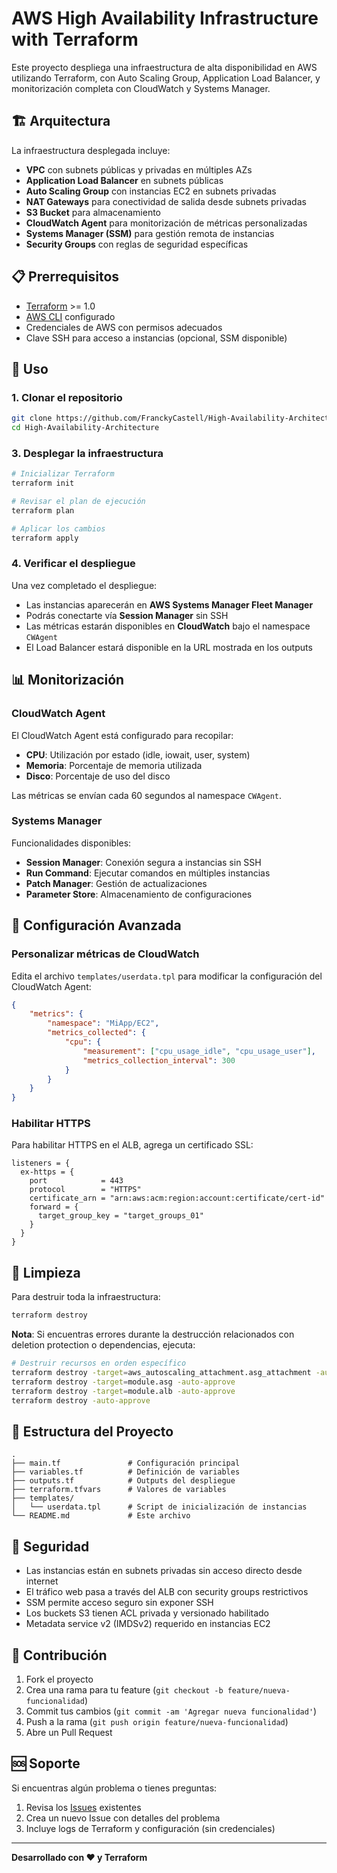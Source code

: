 # AWS High Availability Infrastructure with Terraform

Este proyecto despliega una infraestructura de alta disponibilidad en AWS utilizando Terraform, con Auto Scaling Group, Application Load Balancer, y monitorización completa con CloudWatch y Systems Manager.

## 🏗️ Arquitectura

La infraestructura desplegada incluye:

- **VPC** con subnets públicas y privadas en múltiples AZs
- **Application Load Balancer** en subnets públicas
- **Auto Scaling Group** con instancias EC2 en subnets privadas
- **NAT Gateways** para conectividad de salida desde subnets privadas
- **S3 Bucket** para almacenamiento
- **CloudWatch Agent** para monitorización de métricas personalizadas
- **Systems Manager (SSM)** para gestión remota de instancias
- **Security Groups** con reglas de seguridad específicas

## 📋 Prerrequisitos

- [Terraform](https://www.terraform.io/downloads.html) >= 1.0
- [AWS CLI](https://aws.amazon.com/cli/) configurado
- Credenciales de AWS con permisos adecuados
- Clave SSH para acceso a instancias (opcional, SSM disponible)

## 🚀 Uso

### 1. Clonar el repositorio

```bash
git clone https://github.com/FranckyCastell/High-Availability-Architecture
cd High-Availability-Architecture
```

### 3. Desplegar la infraestructura

```bash
# Inicializar Terraform
terraform init

# Revisar el plan de ejecución
terraform plan

# Aplicar los cambios
terraform apply
```

### 4. Verificar el despliegue

Una vez completado el despliegue:

- Las instancias aparecerán en **AWS Systems Manager Fleet Manager**
- Podrás conectarte vía **Session Manager** sin SSH
- Las métricas estarán disponibles en **CloudWatch** bajo el namespace `CWAgent`
- El Load Balancer estará disponible en la URL mostrada en los outputs

## 📊 Monitorización

### CloudWatch Agent

El CloudWatch Agent está configurado para recopilar:

- **CPU**: Utilización por estado (idle, iowait, user, system)
- **Memoria**: Porcentaje de memoria utilizada
- **Disco**: Porcentaje de uso del disco

Las métricas se envían cada 60 segundos al namespace `CWAgent`.

### Systems Manager

Funcionalidades disponibles:

- **Session Manager**: Conexión segura a instancias sin SSH
- **Run Command**: Ejecutar comandos en múltiples instancias
- **Patch Manager**: Gestión de actualizaciones
- **Parameter Store**: Almacenamiento de configuraciones

## 🔧 Configuración Avanzada

### Personalizar métricas de CloudWatch

Edita el archivo `templates/userdata.tpl` para modificar la configuración del CloudWatch Agent:

```json
{
    "metrics": {
        "namespace": "MiApp/EC2",
        "metrics_collected": {
            "cpu": {
                "measurement": ["cpu_usage_idle", "cpu_usage_user"],
                "metrics_collection_interval": 300
            }
        }
    }
}
```

### Habilitar HTTPS

Para habilitar HTTPS en el ALB, agrega un certificado SSL:

```hcl
listeners = {
  ex-https = {
    port            = 443
    protocol        = "HTTPS"
    certificate_arn = "arn:aws:acm:region:account:certificate/cert-id"
    forward = {
      target_group_key = "target_groups_01"
    }
  }
}
```

## 🧹 Limpieza

Para destruir toda la infraestructura:

```bash
terraform destroy
```

**Nota**: Si encuentras errores durante la destrucción relacionados con deletion protection o dependencias, ejecuta:

```bash
# Destruir recursos en orden específico
terraform destroy -target=aws_autoscaling_attachment.asg_attachment -auto-approve
terraform destroy -target=module.asg -auto-approve
terraform destroy -target=module.alb -auto-approve
terraform destroy -auto-approve
```

## 📁 Estructura del Proyecto

```
.
├── main.tf               # Configuración principal
├── variables.tf          # Definición de variables
├── outputs.tf            # Outputs del despliegue
├── terraform.tfvars      # Valores de variables
├── templates/
│   └── userdata.tpl      # Script de inicialización de instancias
└── README.md             # Este archivo
```

## 🔐 Seguridad

- Las instancias están en subnets privadas sin acceso directo desde internet
- El tráfico web pasa a través del ALB con security groups restrictivos
- SSM permite acceso seguro sin exponer SSH
- Los buckets S3 tienen ACL privada y versionado habilitado
- Metadata service v2 (IMDSv2) requerido en instancias EC2

## 🤝 Contribución

1. Fork el proyecto
2. Crea una rama para tu feature (`git checkout -b feature/nueva-funcionalidad`)
3. Commit tus cambios (`git commit -am 'Agregar nueva funcionalidad'`)
4. Push a la rama (`git push origin feature/nueva-funcionalidad`)
5. Abre un Pull Request

## 🆘 Soporte

Si encuentras algún problema o tienes preguntas:

1. Revisa los [Issues](https://github.com/FranckyCastell/High-Availability-Architecture/issues) existentes
2. Crea un nuevo Issue con detalles del problema
3. Incluye logs de Terraform y configuración (sin credenciales)

---

**Desarrollado con ❤️ y Terraform**